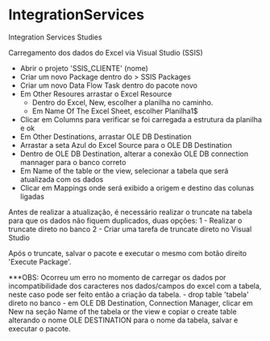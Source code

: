 # IntegrationServices
Integration Services Studies


Carregamento dos dados do Excel via Visual Studio (SSIS)
- Abrir o projeto 'SSIS_CLIENTE' (nome)
- Criar um novo Package dentro do > SSIS Packages
- Criar um novo Data Flow Task dentro do pacote novo
- Em Other Resoures arrastar o Excel Resource
	- Dentro do Excel, New, escolher a planilha no caminho.
	- Em Name Of The Excel Sheet, escolher Planilha1$
- Clicar em Columns para verificar se foi carregada a estrutura da planilha e ok
- Em Other Destinations, arrastar OLE DB Destination
- Arrastar a seta Azul do Excel Source para o OLE DB Destination
- Dentro de OLE DB Destination, alterar a conexão OLE DB connection mannager para o banco correto
- Em Name of the table or the view, selecionar a tabela que será atualizada com os dados
- Clicar em Mappings onde será exibido a origem e destino das colunas ligadas

Antes de realizar a atualização, é necessário realizar o truncate na tabela para que os dados não fiquem duplicados, duas opções:
	1 - Realizar o truncate direto no banco
	2 - Criar uma tarefa de truncate direto no Visual Studio

Após o truncate, salvar o pacote e executar o mesmo com botão direito 'Execute Package'.

***OBS: Ocorreu um erro no momento de carregar os dados por incompatibilidade dos caracteres nos dados/campos do excel com a tabela, neste caso pode ser feito então a criação da tabela.
	- drop table 'tabela' direto no banco
	- em OLE DB Destination, Connection Manager, clicar em New na seção Name of the tabela or the view e copiar o create table alterando o nome OLE DESTINATION para o nome da tabela, salvar e executar o pacote.
